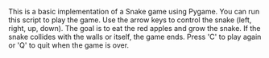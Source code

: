 This is a basic implementation of a Snake game using Pygame. You can run this script to play the game. Use the arrow keys to control the snake (left, right, up, down). The goal is to eat the red apples and grow the snake. If the snake collides with the walls or itself, the game ends. Press 'C' to play again or 'Q' to quit when the game is over.
